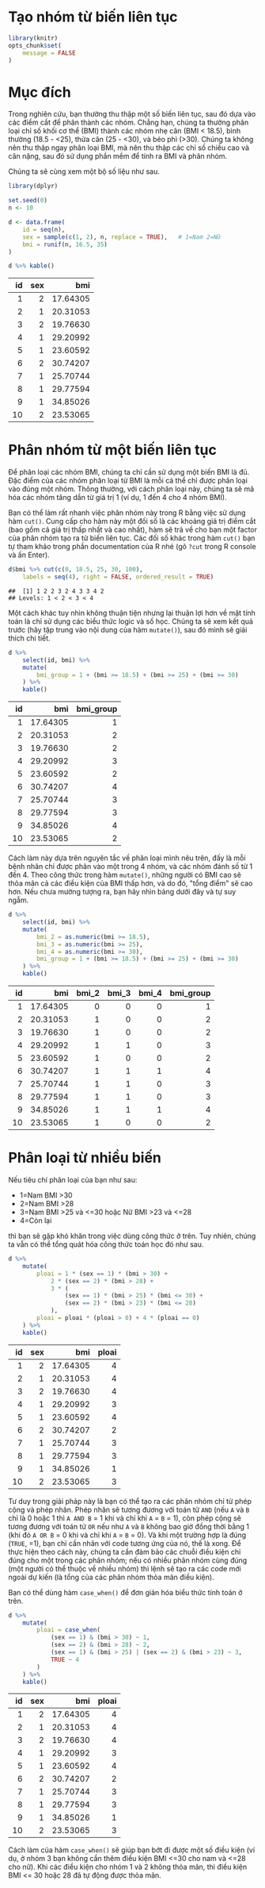 # Tạo nhóm từ biến liên tục

```r
library(knitr)
opts_chunk$set(
    message = FALSE
)
```

# Mục đích

Trong nghiên cứu, bạn thường thu thập một số biến liên tục, sau đó dựa vào các điểm cắt để phân thành các nhóm. Chẳng hạn, chúng ta thường phân loại chỉ số khối cơ thể (BMI) thành các nhóm nhẹ cân (BMI < 18.5), bình thường (18.5 - <25), thừa cân (25 - <30), và béo phì (>30). Chúng ta không nên thu thập ngay phân loại BMI, mà nên thu thập các chỉ số chiều cao và cân nặng, sau đó sử dụng phần mềm để tính ra BMI và phân nhóm.

Chúng ta sẽ cùng xem một bộ số liệu như sau.


```r
library(dplyr)

set.seed(0)
n <- 10

d <- data.frame(
    id = seq(n),
    sex = sample(c(1, 2), n, replace = TRUE),   # 1=Nam 2=Nữ
    bmi = runif(n, 16.5, 35)
)

d %>% kable()
```



| id| sex|      bmi|
|--:|---:|--------:|
|  1|   2| 17.64305|
|  2|   1| 20.31053|
|  3|   2| 19.76630|
|  4|   1| 29.20992|
|  5|   1| 23.60592|
|  6|   2| 30.74207|
|  7|   1| 25.70744|
|  8|   1| 29.77594|
|  9|   1| 34.85026|
| 10|   2| 23.53065|


# Phân nhóm từ một biến liên tục

Để phân loại các nhóm BMI, chúng ta chỉ cần sử dụng một biến BMI là đủ. Đặc điểm của các nhóm phân loại từ BMI là mỗi cá thể chỉ được phân loại vào đúng một nhóm. Thông thường, với cách phân loại này, chúng ta sẽ mã hóa các nhóm tăng dần từ giá trị 1 (ví dụ, 1 đến 4 cho 4 nhóm BMI).

Bạn có thể làm rất nhanh việc phân nhóm này trong R bằng việc sử dụng hàm `cut()`. Cung cấp cho hàm này một đối số là các khoảng giá trị điểm cắt (bao gồm cả giá trị thấp nhất và cao nhất), hàm sẽ trả về cho bạn một factor của phân nhóm tạo ra từ biến liên tục. Các đối số khác trong hàm `cut()` bạn tự tham khảo trong phần documentation của R nhé (gõ `?cut` trong R console và ấn Enter).


```r
d$bmi %>% cut(c(0, 18.5, 25, 30, 100),
    labels = seq(4), right = FALSE, ordered_result = TRUE)
```

```
##  [1] 1 2 2 3 2 4 3 3 4 2
## Levels: 1 < 2 < 3 < 4
```

Một cách khác tuy nhìn không thuận tiện nhưng lại thuận lợi hơn về mặt tính toán là chỉ sử dụng các biểu thức logic và số học. Chúng ta sẽ xem kết quả trước (hãy tập trung vào nội dung của hàm `mutate()`), sau đó mình sẽ giải thích chi tiết.


```r
d %>%
    select(id, bmi) %>%
    mutate(
        bmi_group = 1 + (bmi >= 18.5) + (bmi >= 25) + (bmi >= 30)
    ) %>%
    kable()
```



| id|      bmi| bmi_group|
|--:|--------:|---------:|
|  1| 17.64305|         1|
|  2| 20.31053|         2|
|  3| 19.76630|         2|
|  4| 29.20992|         3|
|  5| 23.60592|         2|
|  6| 30.74207|         4|
|  7| 25.70744|         3|
|  8| 29.77594|         3|
|  9| 34.85026|         4|
| 10| 23.53065|         2|

Cách làm này dựa trên nguyên tắc về phân loại mình nêu trên, đấy là mỗi bệnh nhân chỉ được phân vào một trong 4 nhóm, và các nhóm đánh số từ 1 đến 4. Theo công thức trong hàm `mutate()`, những người có BMI cao sẽ thỏa mãn cả các điều kiện của BMI thấp hơn, và do đó, "tổng điểm" sẽ cao hơn. Nếu chưa mường tượng ra, bạn hãy nhìn bảng dưới đây và tự suy ngẫm.


```r
d %>%
    select(id, bmi) %>%
    mutate(
        bmi_2 = as.numeric(bmi >= 18.5),
        bmi_3 = as.numeric(bmi >= 25),
        bmi_4 = as.numeric(bmi >= 30),
        bmi_group = 1 + (bmi >= 18.5) + (bmi >= 25) + (bmi >= 30)
    ) %>%
    kable()
```



| id|      bmi| bmi_2| bmi_3| bmi_4| bmi_group|
|--:|--------:|-----:|-----:|-----:|---------:|
|  1| 17.64305|     0|     0|     0|         1|
|  2| 20.31053|     1|     0|     0|         2|
|  3| 19.76630|     1|     0|     0|         2|
|  4| 29.20992|     1|     1|     0|         3|
|  5| 23.60592|     1|     0|     0|         2|
|  6| 30.74207|     1|     1|     1|         4|
|  7| 25.70744|     1|     1|     0|         3|
|  8| 29.77594|     1|     1|     0|         3|
|  9| 34.85026|     1|     1|     1|         4|
| 10| 23.53065|     1|     0|     0|         2|


# Phân loại từ nhiều biến

Nếu tiêu chí phân loại của bạn như sau:

* 1=Nam BMI >30
* 2=Nam BMI >28
* 3=Nam BMI >25 và <=30 hoặc Nữ BMI >23 và <=28
* 4=Còn lại

thì bạn sẽ gặp khó khăn trong việc dùng công thức ở trên. Tuy nhiên, chúng ta vẫn có thể tổng quát hóa công thức toán học đó như sau.


```r
d %>%
    mutate(
        ploai = 1 * (sex == 1) * (bmi > 30) +
            2 * (sex == 2) * (bmi > 28) +
            3 * (
                (sex == 1) * (bmi > 25) * (bmi <= 30) +
                (sex == 2) * (bmi > 23) * (bmi <= 28)
            ),
        ploai = ploai * (ploai > 0) + 4 * (ploai == 0)
    ) %>%
    kable()
```



| id| sex|      bmi| ploai|
|--:|---:|--------:|-----:|
|  1|   2| 17.64305|     4|
|  2|   1| 20.31053|     4|
|  3|   2| 19.76630|     4|
|  4|   1| 29.20992|     3|
|  5|   1| 23.60592|     4|
|  6|   2| 30.74207|     2|
|  7|   1| 25.70744|     3|
|  8|   1| 29.77594|     3|
|  9|   1| 34.85026|     1|
| 10|   2| 23.53065|     3|

Tư duy trong giải pháp này là bạn có thể tạo ra các phân nhóm chỉ từ phép cộng và phép nhân. Phép nhân sẽ tương đương với toán tử `AND` (nếu `A` và `B` chỉ là 0 hoặc 1 thì `A AND B` = 1 khi và chỉ khi `A` = `B` = 1), còn phép cộng sẽ tương đương với toán tử `OR` nếu như `A` và `B` không bao giờ đồng thời bằng 1 (khi đó `A OR B` = 0 khi và chỉ khi `A` = `B` = 0). Và khi một trường hợp là đúng (`TRUE`, =1), bạn chỉ cần nhân với code tương ứng của nó, thế là xong. Để thực hiện theo cách này, chúng ta cần đảm bảo các chuỗi điều kiện chỉ đúng cho một trong các phân nhóm; nếu có nhiều phân nhóm cùng đúng (một người có thể thuộc về nhiều nhóm) thì lệnh sẽ tạo ra các code mới ngoài dự kiến (là tổng của các phân nhóm thỏa mãn điều kiện).

Bạn có thể dùng hàm `case_when()` để đơn giản hóa biểu thức tính toán ở trên.


```r
d %>%
    mutate(
        ploai = case_when(
            (sex == 1) & (bmi > 30) ~ 1,
            (sex == 2) & (bmi > 28) ~ 2,
            (sex == 1) & (bmi > 25) | (sex == 2) & (bmi > 23) ~ 3,
            TRUE ~ 4
        )
    ) %>%
    kable()
```



| id| sex|      bmi| ploai|
|--:|---:|--------:|-----:|
|  1|   2| 17.64305|     4|
|  2|   1| 20.31053|     4|
|  3|   2| 19.76630|     4|
|  4|   1| 29.20992|     3|
|  5|   1| 23.60592|     4|
|  6|   2| 30.74207|     2|
|  7|   1| 25.70744|     3|
|  8|   1| 29.77594|     3|
|  9|   1| 34.85026|     1|
| 10|   2| 23.53065|     3|

Cách làm của hàm `case_when()` sẽ giúp bạn bớt đi được một số điều kiện (ví dụ, ở nhóm 3 bạn không cần thêm điều kiện BMI <=30 cho nam và <=28 cho nữ). Khi các điều kiện cho nhóm 1 và 2 không thỏa mãn, thì điều kiện BMI <= 30 hoặc 28 đã tự động được thỏa mãn.
